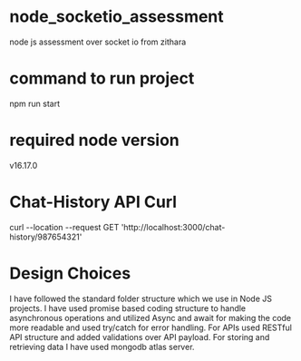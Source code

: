 # node_socketio_assessment
node js assessment over socket io from zithara

# command to run project
npm run start

# required node version
v16.17.0

# Chat-History API Curl
curl --location --request GET 'http://localhost:3000/chat-history/987654321'

# Design Choices
I have followed the standard folder structure which we use in Node JS projects. I have used promise based coding structure to handle asynchronous operations and utilized Async and await for making the code more readable and used try/catch for error handling. For APIs used RESTful API structure and added validations over API payload. For storing and retrieving data I have used mongodb atlas server.
